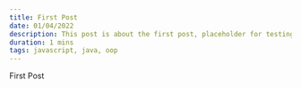 ```yaml
---
title: First Post
date: 01/04/2022
description: This post is about the first post, placeholder for testing.
duration: 1 mins
tags: javascript, java, oop
---
```


First Post
